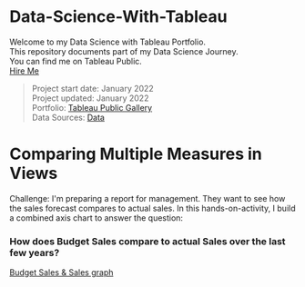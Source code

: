 # Data-Science-With-Tableau
Welcome to my Data Science with Tableau Portfolio.<br>
This repository documents part of my Data Science Journey.<br>
You can find me on Tableau Public. <br>
[Hire Me](https://www.linkedin.com/in/natasha-newbold/)

> Project start date: January 2022 <br>
> Project updated: January 2022 <br>
> Portfolio: [Tableau Public Gallery](https://public.tableau.com/app/discover/viz-of-the-day) <br>
> Data Sources: [Data](https://github.com/natnew/Python-Projects-Data-Visualisation)<br>


# Comparing Multiple Measures in Views

Challenge: I'm preparing a report for management. They want to see how the sales forecast compares to actual sales. In this hands-on-activity, I build a combined axis chart to answer the question: 
### How does Budget Sales compare to actual Sales over the last few years?
[Budget Sales & Sales graph]()
